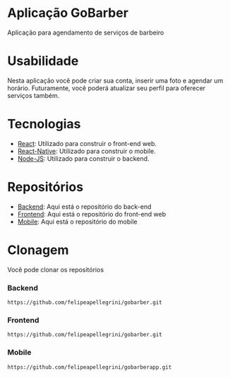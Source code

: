 # Aplicação GoBarber
Aplicação para agendamento de serviços de barbeiro

# Usabilidade
Nesta aplicação você pode criar sua conta, inserir uma foto e agendar um horário.
Futuramente, você poderá atualizar seu perfil para oferecer serviços também.

# Tecnologias
* [React](https://pt-br.reactjs.org/): Utilizado para construir o front-end web.
* [React-Native](https://reactnative.dev/docs/getting-started): Utilizado para construir o mobile.
* [Node-JS](https://nodejs.org/en/about/): Utilizado para construir o backend.

# Repositórios
* [Backend](https://github.com/felipeapellegrini/back-end-gobarber): Aqui está o repositório do back-end
* [Frontend](https://github.com/felipeapellegrini/gobarber): Aqui está o repositório do front-end web
* [Mobile](https://github.com/felipeapellegrini/gobarberapp): Aqui está o repositório do mobile

# Clonagem
Você pode clonar os repositórios

### Backend
`https://github.com/felipeapellegrini/gobarber.git`

### Frontend
`https://github.com/felipeapellegrini/gobarber.git`

### Mobile
`https://github.com/felipeapellegrini/gobarberapp.git`
